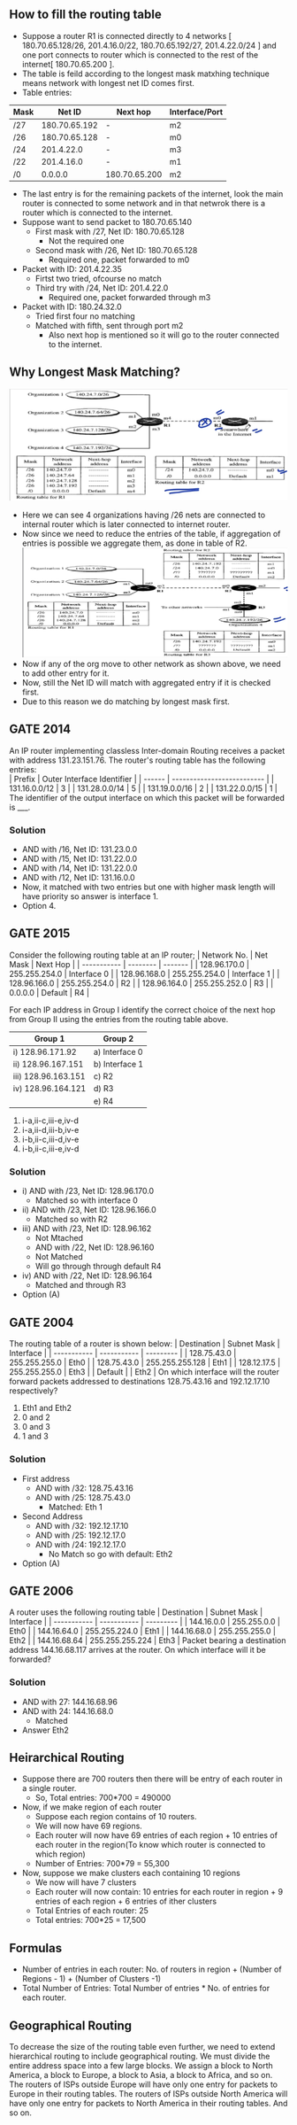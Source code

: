 ## How to fill the routing table

- Suppose a router R1 is connected directly to 4 networks [ 180.70.65.128/26, 201.4.16.0/22, 180.70.65.192/27, 201.4.22.0/24 ] and one port connects to router which is connected to the rest of the internet[ 180.70.65.200 ].
- The table is feild according to the longest mask matxhing technique means network with longest net ID comes first.
- Table entries:

| Mask | Net ID | Next hop | Interface/Port |
| ---- | ------ | -------- | -------------- |
| /27  | 180.70.65.192 | - | m2 |
| /26  | 180.70.65.128 | - | m0 |
| /24  |  201.4.22.0   | - | m3 |
| /22  |  201.4.16.0   | - | m1 |
|  /0  |    0.0.0.0    | 180.70.65.200 | m2 |

- The last entry is for the remaining packets of the internet, look the main router is connected to some network and in that netwrok there is a router which is connected to the internet.
- Suppose want to send packet to 180.70.65.140
  - First mask with /27, Net ID: 180.70.65.128
    - Not the required one
  - Second mask with /26, Net ID: 180.70.65.128
    - Required one, packet forwarded to m0
- Packet with ID: 201.4.22.35
  - Firtst two tried, ofcourse no match
  - Third try with /24, Net ID: 201.4.22.0
    - Required one, packet forwarded through m3
- Packet with ID: 180.24.32.0
  - Tried first four no matching
  - Matched with fifth, sent through port m2
    - Also next hop is mentioned so it will go to the router connected to the internet.

## Why Longest Mask Matching?
![Alt text](image-2.png)
- Here we can see 4 organizations having /26 nets are connected to internal router which is later connected to internet router.
- Now since we need to reduce the entries of the table, if aggregation of entries is possible we aggregate them, as done in table of R2.
![Alt text](image-3.png)
- Now if any of the org move to other network as shown above, we need to add other entry for it.
- Now, still the Net ID will match with aggregated entry if it is checked first.
- Due to this reason we do matching by longest mask first.

## GATE 2014
An IP router implementing classless Inter-domain Routing receives a packet with address 131.23.151.76. The router's routing table has the following entries:  
| Prefix | Outer Interface Identifier |
| ------ | -------------------------- |
| 131.16.0.0/12 | 3 |
| 131.28.0.0/14 | 5 |
| 131.19.0.0/16 | 2 |
| 131.22.0.0/15 | 1 |
The identifier of the output interface on which this packet will be forwarded is ___.

### Solution
- AND with /16, Net ID: 131.23.0.0
- AND with /15, Net ID: 131.22.0.0
- AND with /14, Net ID: 131.22.0.0
- AND with /12, Net ID: 131.16.0.0
- Now, it matched with two entries but one with higher mask length will have priority so answer is interface 1.
- Option 4.

## GATE 2015
Consider the following routing table at an IP router;
| Network No. | Net Mask | Next Hop |
| ----------- | -------- | ------- |
| 128.96.170.0 | 255.255.254.0 | Interface 0 |
| 128.96.168.0 | 255.255.254.0 | Interface 1 |
| 128.96.166.0 | 255.255.254.0 |     R2      |
| 128.96.164.0 | 255.255.252.0 |     R3      |
|    0.0.0.0   |    Default    |     R4      |

For each IP address in Group I identify the correct choice of the next hop from Group II  using the entries from the routing table above.

| Group 1 | Group 2 |
| ------- | ------- |
| i) 128.96.171.92  | a) Interface 0  |
| ii) 128.96.167.151 | b) Interface 1 |
| iii) 128.96.163.151 | c)     R2     |
| iv) 128.96.164.121 |  d)    R3      |
|                |  e)        R4      |
1. i-a,ii-c,iii-e,iv-d
1. i-a,ii-d,iii-b,iv-e
1. i-b,ii-c,iii-d,iv-e
1. i-b,ii-c,iii-e,iv-d

### Solution
- i) AND with /23, Net ID: 128.96.170.0
  - Matched so with interface 0
- ii) AND with /23, Net ID: 128.96.166.0
  - Matched so with R2
- iii) AND with /23, Net ID: 128.96.162
  - Not Mtached
  - AND with /22, Net ID: 128.96.160
  - Not Matched
  - Will go through through default R4
- iv) AND with /22, Net ID: 128.96.164
  - Matched and through R3
- Option (A)

## GATE 2004
The routing table of a router is shown below:
| Destination | Subnet Mask | Interface |
| ----------- | ----------- | --------- |
| 128.75.43.0 | 255.255.255.0 | Eth0 |
| 128.75.43.0 | 255.255.255.128 | Eth1 |
| 128.12.17.5 | 255.255.255.0 | Eth3 |
| Default |  | Eth2 |
On which interface will the router forward packets addressed to destinations 128.75.43.16 and 192.12.17.10 respectively?
1. Eth1 and Eth2
1. 0 and 2
1. 0 and 3
1. 1 and 3

### Solution
- First address
  - AND with /32: 128.75.43.16
  - AND with /25: 128.75.43.0
    - Matched: Eth 1
- Second Address
  - AND with /32: 192.12.17.10
  - AND with /25: 192.12.17.0
  - AND with /24: 192.12.17.0
    - No Match so go with default: Eth2
- Option (A)

## GATE 2006
A router uses the following routing table
| Destination | Subnet Mask | Interface |
| ----------- | ----------- | --------- |
| 144.16.0.0  | 255.255.0.0 | Eth0 |
| 144.16.64.0  | 255.255.224.0 | Eth1 |
| 144.16.68.0  | 255.255.255.0 | Eth2 |
| 144.16.68.64 | 255.255.255.224 | Eth3 |
Packet bearing a destination address 144.16.68.117 arrives at the router. On which interface will it be forwarded?

### Solution
- AND with 27: 144.16.68.96
- AND with 24: 144.16.68.0
  - Matched
- Answer Eth2

## Heirarchical Routing
- Suppose there are 700 routers then there will be entry of each router in a single router.
  - So, Total entries: 700*700 = 490000
- Now, if we make region of each router
  - Suppose each region contains of 10 routers.
  - We will now have 69 regions.
  - Each router will now have 69 entries of each region + 10 entries of each router in the region(To know which router is connected to which region)
  - Number of Entries: 700*79 = 55,300
- Now, suppose we make clusters each containing 10 regions
  - We now will have 7 clusters
  - Each router will now contain: 10 entries for each router in region + 9 entries of each region + 6 entries of ither clusters
  - Total Entries of each router: 25
  - Total entries: 700*25 = 17,500

## Formulas
- Number of entries in each router: No. of routers in region + (Number of Regions - 1) + (Number of Clusters -1)
- Total Number of Entries: Total Number of entries * No. of entries for each router.

## Geographical Routing
To decrease the size of the routing table even further, we need to extend hierarchical routing to include geographical routing. We must divide the entire address space into a few large blocks. We assign a block to North America, a block to Europe, a block to Asia, a block to Africa, and so on. The routers of ISPs outside Europe will have only one entry for packets to Europe in their routing tables. The routers of ISPs outside North America will have only one entry for packets to North America in their routing tables. And so on.
